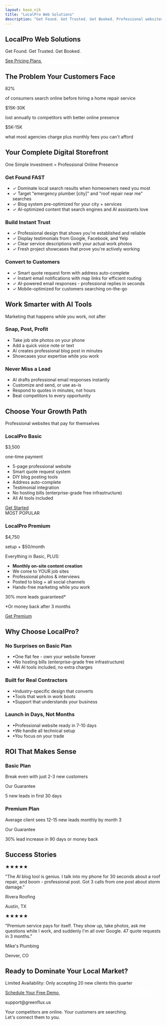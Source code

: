 ```yaml
---
layout: base.njk
title: "LocalPro Web Solutions"
description: "Get Found. Get Trusted. Get Booked. Professional websites for contractors and home service businesses."
---
```


<!-- Hero Section -->
<section class="relative bg-gradient-to-r from-primary-600 to-primary-800 text-white py-24">
    <div class="container text-center">
        <h1 class="text-5xl md:text-6xl font-bold mb-6">
            LocalPro Web Solutions
        </h1>
        <p class="text-2xl md:text-3xl mb-8 text-primary-100">
            Get Found. Get Trusted. Get Booked.
        </p>
        <div class="flex flex-col sm:flex-row gap-4 justify-center">
            <a href="#pricing" class="bg-white text-primary-600 btn hover:bg-gray-50">
                See Pricing Plans
            </a>
            <a href="#demo" class="btn-secondary">
                Schedule Free Demo
            </a>
        </div>
    </div>
</section>

<!-- Problem Section -->
<section class="section bg-red-50 border-l-4 border-red-500">
    <div class="container">
        <h2 class="text-3xl md:text-4xl font-bold text-gray-900 mb-8 text-center">
            The Problem Your Customers Face
        </h2>
        <div class="grid grid-cols-1 md:grid-cols-3 gap-8 max-w-5xl mx-auto">
            <div class="text-center p-6 bg-white rounded-lg shadow-md">
                <div class="text-4xl font-bold text-red-600 mb-3">82%</div>
                <p class="text-gray-700">of consumers search online before hiring a home repair service</p>
            </div>
            <div class="text-center p-6 bg-white rounded-lg shadow-md">
                <div class="text-3xl font-bold text-red-600 mb-3">$15K-30K</div>
                <p class="text-gray-700">lost annually to competitors with better online presence</p>
            </div>
            <div class="text-center p-6 bg-white rounded-lg shadow-md">
                <div class="text-3xl font-bold text-red-600 mb-3">$5K-15K</div>
                <p class="text-gray-700">what most agencies charge plus monthly fees you can't afford</p>
            </div>
        </div>
    </div>
</section>

<!-- Solution Section -->
<section class="section bg-white">
    <div class="container">
        <div class="text-center mb-16">
            <h2 class="text-3xl md:text-4xl font-bold text-gray-900 mb-4">
                Your Complete Digital Storefront
            </h2>
            <p class="text-xl text-primary-600 font-semibold">
                One Simple Investment = Professional Online Presence
            </p>
        </div>
        <div class="grid grid-cols-1 lg:grid-cols-3 gap-12">
            <!-- Get Found FAST -->
            <div class="bg-gradient-to-br from-green-50 to-white p-8 rounded-lg border border-green-200">
                <div class="text-center mb-6">
                    <div class="w-16 h-16 bg-green-100 rounded-full flex items-center justify-center mx-auto mb-4">
                        <i data-lucide="search" class="w-8 h-8 text-green-600"></i>
                    </div>
                    <h3 class="text-2xl font-bold text-gray-900">Get Found FAST</h3>
                </div>
                <ul class="space-y-3">
                    <li class="flex items-start">
                        <span class="text-green-500 mr-2 text-xl">✓</span>
                        <span class="text-gray-700">Dominate local search results when homeowners need you most</span>
                    </li>
                    <li class="flex items-start">
                        <span class="text-green-500 mr-2 text-xl">✓</span>
                        <span class="text-gray-700">Target "emergency plumber [city]" and "roof repair near me" searches</span>
                    </li>
                    <li class="flex items-start">
                        <span class="text-green-500 mr-2 text-xl">✓</span>
                        <span class="text-gray-700">Blog system pre-optimized for your city + services</span>
                    </li>
                    <li class="flex items-start">
                        <span class="text-green-500 mr-2 text-xl">✓</span>
                        <span class="text-gray-700">AI-optimized content that search engines and AI assistants love</span>
                    </li>
                </ul>
            </div>
            <!-- Build Instant Trust -->
            <div class="bg-gradient-to-br from-blue-50 to-white p-8 rounded-lg border border-blue-200">
                <div class="text-center mb-6">
                    <div class="w-16 h-16 bg-blue-100 rounded-full flex items-center justify-center mx-auto mb-4">
                        <i data-lucide="shield-check" class="w-8 h-8 text-blue-600"></i>
                    </div>
                    <h3 class="text-2xl font-bold text-gray-900">Build Instant Trust</h3>
                </div>
                <ul class="space-y-3">
                    <li class="flex items-start">
                        <span class="text-blue-500 mr-2 text-xl">✓</span>
                        <span class="text-gray-700">Professional design that shows you're established and reliable</span>
                    </li>
                    <li class="flex items-start">
                        <span class="text-blue-500 mr-2 text-xl">✓</span>
                        <span class="text-gray-700">Display testimonials from Google, Facebook, and Yelp</span>
                    </li>
                    <li class="flex items-start">
                        <span class="text-blue-500 mr-2 text-xl">✓</span>
                        <span class="text-gray-700">Clear service descriptions with your actual work photos</span>
                    </li>
                    <li class="flex items-start">
                        <span class="text-blue-500 mr-2 text-xl">✓</span>
                        <span class="text-gray-700">Fresh project showcases that prove you're actively working</span>
                    </li>
                </ul>
            </div>
            <!-- Convert Visitors -->
            <div class="bg-gradient-to-br from-purple-50 to-white p-8 rounded-lg border border-purple-200">
                <div class="text-center mb-6">
                    <div class="w-16 h-16 bg-purple-100 rounded-full flex items-center justify-center mx-auto mb-4">
                        <i data-lucide="target" class="w-8 h-8 text-purple-600"></i>
                    </div>
                    <h3 class="text-2xl font-bold text-gray-900">Convert to Customers</h3>
                </div>
                <ul class="space-y-3">
                    <li class="flex items-start">
                        <span class="text-purple-500 mr-2 text-xl">✓</span>
                        <span class="text-gray-700">Smart quote request form with address auto-complete</span>
                    </li>
                    <li class="flex items-start">
                        <span class="text-purple-500 mr-2 text-xl">✓</span>
                        <span class="text-gray-700">Instant email notifications with map links for efficient routing</span>
                    </li>
                    <li class="flex items-start">
                        <span class="text-purple-500 mr-2 text-xl">✓</span>
                        <span class="text-gray-700">AI-powered email responses - professional replies in seconds</span>
                    </li>
                    <li class="flex items-start">
                        <span class="text-purple-500 mr-2 text-xl">✓</span>
                        <span class="text-gray-700">Mobile-optimized for customers searching on-the-go</span>
                    </li>
                </ul>
            </div>
        </div>
    </div>
</section>

<!-- AI Tools Section -->
<section class="section-alt">
    <div class="container">
        <div class="text-center mb-12">
            <h2 class="text-3xl md:text-4xl font-bold text-gray-900 mb-4">
                Work Smarter with AI Tools
            </h2>
            <p class="text-xl text-gray-600">
                Marketing that happens while you work, not after
            </p>
        </div>
        <div class="grid grid-cols-1 md:grid-cols-2 gap-12 max-w-5xl mx-auto">
            <div class="bg-white rounded-lg shadow-lg p-8">
                <div class="flex items-center mb-6">
                    <div class="w-12 h-12 bg-orange-100 rounded-full flex items-center justify-center mr-4">
                        <i data-lucide="smartphone" class="w-6 h-6 text-orange-600"></i>
                    </div>
                    <h3 class="text-2xl font-bold text-gray-900">Snap, Post, Profit</h3>
                </div>
                <ul class="space-y-3 text-gray-700">
                    <li class="flex items-start">
                        <i data-lucide="check" class="w-5 h-5 text-green-500 mr-2 mt-0.5"></i>
                        <span>Take job site photos on your phone</span>
                    </li>
                    <li class="flex items-start">
                        <i data-lucide="check" class="w-5 h-5 text-green-500 mr-2 mt-0.5"></i>
                        <span>Add a quick voice note or text</span>
                    </li>
                    <li class="flex items-start">
                        <i data-lucide="check" class="w-5 h-5 text-green-500 mr-2 mt-0.5"></i>
                        <span>AI creates professional blog post in minutes</span>
                    </li>
                    <li class="flex items-start">
                        <i data-lucide="check" class="w-5 h-5 text-green-500 mr-2 mt-0.5"></i>
                        <span>Showcases your expertise while you work</span>
                    </li>
                </ul>
            </div>
            <div class="bg-white rounded-lg shadow-lg p-8">
                <div class="flex items-center mb-6">
                    <div class="w-12 h-12 bg-indigo-100 rounded-full flex items-center justify-center mr-4">
                        <i data-lucide="mail" class="w-6 h-6 text-indigo-600"></i>
                    </div>
                    <h3 class="text-2xl font-bold text-gray-900">Never Miss a Lead</h3>
                </div>
                <ul class="space-y-3 text-gray-700">
                    <li class="flex items-start">
                        <i data-lucide="check" class="w-5 h-5 text-green-500 mr-2 mt-0.5"></i>
                        <span>AI drafts professional email responses instantly</span>
                    </li>
                    <li class="flex items-start">
                        <i data-lucide="check" class="w-5 h-5 text-green-500 mr-2 mt-0.5"></i>
                        <span>Customize and send, or use as-is</span>
                    </li>
                    <li class="flex items-start">
                        <i data-lucide="check" class="w-5 h-5 text-green-500 mr-2 mt-0.5"></i>
                        <span>Respond to quotes in minutes, not hours</span>
                    </li>
                    <li class="flex items-start">
                        <i data-lucide="check" class="w-5 h-5 text-green-500 mr-2 mt-0.5"></i>
                        <span>Beat competitors to every opportunity</span>
                    </li>
                </ul>
            </div>
        </div>
    </div>
</section>

<!-- Pricing Section -->
<section id="pricing" class="section bg-white">
    <div class="container">
        <div class="text-center mb-12">
            <h2 class="text-3xl md:text-4xl font-bold text-gray-900 mb-4">
                Choose Your Growth Path
            </h2>
            <p class="text-xl text-gray-600">
                Professional websites that pay for themselves
            </p>
        </div>
        <div class="grid grid-cols-1 lg:grid-cols-2 gap-8 max-w-5xl mx-auto">
            <!-- Basic Plan -->
            <div class="bg-white rounded-lg shadow-xl border-2 border-gray-200 overflow-hidden flex flex-col">
                <div class="bg-gradient-to-r from-primary-600 to-primary-800 text-white p-6">
                    <h3 class="text-2xl font-bold mb-2">LocalPro Basic</h3>
                    <div class="text-4xl font-bold">$3,500</div>
                    <p class="text-primary-100">one-time payment</p>
                </div>
                <div class="p-8 flex-1 flex flex-col">
                    <ul class="space-y-4 mb-8 flex-1">
                        <li class="flex items-start">
                            <i data-lucide="check-circle" class="w-5 h-5 text-green-500 mr-3 mt-0.5"></i>
                            <span class="text-gray-700">5-page professional website</span>
                        </li>
                        <li class="flex items-start">
                            <i data-lucide="check-circle" class="w-5 h-5 text-green-500 mr-3 mt-0.5"></i>
                            <span class="text-gray-700">Smart quote request system</span>
                        </li>
                        <li class="flex items-start">
                            <i data-lucide="check-circle" class="w-5 h-5 text-green-500 mr-3 mt-0.5"></i>
                            <span class="text-gray-700">DIY blog posting tools</span>
                        </li>
                        <li class="flex items-start">
                            <i data-lucide="check-circle" class="w-5 h-5 text-green-500 mr-3 mt-0.5"></i>
                            <span class="text-gray-700">Address auto-complete</span>
                        </li>
                        <li class="flex items-start">
                            <i data-lucide="check-circle" class="w-5 h-5 text-green-500 mr-3 mt-0.5"></i>
                            <span class="text-gray-700">Testimonial integration</span>
                        </li>
                        <li class="flex items-start">
                            <i data-lucide="check-circle" class="w-5 h-5 text-green-500 mr-3 mt-0.5"></i>
                            <span class="text-gray-700">No hosting bills (enterprise-grade free infrastructure)</span>
                        </li>
                        <li class="flex items-start">
                            <i data-lucide="check-circle" class="w-5 h-5 text-green-500 mr-3 mt-0.5"></i>
                            <span class="text-gray-700">All AI tools included</span>
                        </li>
                    </ul>
                    <a href="#demo" class="block text-center bg-primary-600 text-white py-3 px-6 rounded-lg font-semibold hover:bg-primary-700 transition-colors">
                        Get Started
                    </a>
                </div>
            </div>
            <!-- Premium Plan -->
            <div class="bg-white rounded-lg shadow-xl border-4 border-primary-500 overflow-hidden relative flex flex-col">
                <div class="absolute top-0 right-0 bg-yellow-400 text-gray-900 px-4 py-1 rounded-bl-lg font-semibold">
                    MOST POPULAR
                </div>
                <div class="bg-gradient-to-r from-primary-600 to-primary-800 text-white p-6">
                    <h3 class="text-2xl font-bold mb-2">LocalPro Premium</h3>
                    <div class="text-4xl font-bold">$4,750</div>
                    <p class="text-primary-100">setup + $50/month</p>
                </div>
                <div class="p-8 flex-1 flex flex-col">
                    <p class="font-semibold text-gray-900 mb-4">Everything in Basic, PLUS:</p>
                    <ul class="space-y-4 mb-8 flex-1">
                        <li class="flex items-start">
                            <i data-lucide="star" class="w-5 h-5 text-yellow-500 mr-3 mt-0.5"></i>
                            <span><strong>Monthly on-site content creation</strong></span>
                        </li>
                        <li class="flex items-start">
                            <i data-lucide="star" class="w-5 h-5 text-yellow-500 mr-3 mt-0.5"></i>
                            <span>We come to YOUR job sites</span>
                        </li>
                        <li class="flex items-start">
                            <i data-lucide="star" class="w-5 h-5 text-yellow-500 mr-3 mt-0.5"></i>
                            <span>Professional photos & interviews</span>
                        </li>
                        <li class="flex items-start">
                            <i data-lucide="star" class="w-5 h-5 text-yellow-500 mr-3 mt-0.5"></i>
                            <span>Posted to blog + all social channels</span>
                        </li>
                        <li class="flex items-start">
                            <i data-lucide="star" class="w-5 h-5 text-yellow-500 mr-3 mt-0.5"></i>
                            <span>Hands-free marketing while you work</span>
                        </li>
                    </ul>
                    <div class="bg-green-50 border border-green-200 rounded-lg p-4 mb-6 text-center">
                        <p class="text-green-800 font-semibold flex items-center justify-center">
                            <i data-lucide="target" class="w-5 h-5 mr-2 text-green-700"></i>
                            30% more leads guaranteed*
                        </p>
                        <p class="text-sm text-green-600 mt-1">
                            *Or money back after 3 months
                        </p>
                    </div>
                    <a href="#demo" class="block text-center bg-primary-600 text-white py-3 px-6 rounded-lg font-semibold hover:bg-primary-700 transition-colors">
                        Get Premium
                    </a>
                </div>
            </div>
        </div>
    </div>
</section>

<!-- Why Choose Section -->
<section class="section-alt">
    <div class="container">
        <h2 class="text-3xl md:text-4xl font-bold text-gray-900 mb-12 text-center">
            Why Choose LocalPro?
        </h2>
        <div class="grid grid-cols-1 md:grid-cols-3 gap-8">
            <div class="text-center p-6">
                <div class="w-16 h-16 bg-green-100 rounded-full flex items-center justify-center mx-auto mb-4">
                    <i data-lucide="dollar-sign" class="w-8 h-8 text-green-600"></i>
                </div>
                <h3 class="text-xl font-bold mb-3">No Surprises on Basic Plan</h3>
                <ul class="text-gray-600 space-y-2 text-left">
                    <li class="flex items-start"><span class="text-gray-400 mr-2">•</span>One flat fee - own your website forever</li>
                    <li class="flex items-start"><span class="text-gray-400 mr-2">•</span>No hosting bills (enterprise-grade free infrastructure)</li>
                    <li class="flex items-start"><span class="text-gray-400 mr-2">•</span>All AI tools included, no extra charges</li>
                </ul>
            </div>
            <div class="text-center p-6">
                <div class="w-16 h-16 bg-blue-100 rounded-full flex items-center justify-center mx-auto mb-4">
                    <i data-lucide="wrench" class="w-8 h-8 text-blue-600"></i>
                </div>
                <h3 class="text-xl font-bold mb-3">Built for Real Contractors</h3>
                <ul class="text-gray-600 space-y-2 text-left">
                    <li class="flex items-start"><span class="text-gray-400 mr-2">•</span>Industry-specific design that converts</li>
                    <li class="flex items-start"><span class="text-gray-400 mr-2">•</span>Tools that work in work boots</li>
                    <li class="flex items-start"><span class="text-gray-400 mr-2">•</span>Support that understands your business</li>
                </ul>
            </div>
            <div class="text-center p-6">
                <div class="w-16 h-16 bg-purple-100 rounded-full flex items-center justify-center mx-auto mb-4">
                    <i data-lucide="zap" class="w-8 h-8 text-purple-600"></i>
                </div>
                <h3 class="text-xl font-bold mb-3">Launch in Days, Not Months</h3>
                <ul class="text-gray-600 space-y-2 text-left">
                    <li class="flex items-start"><span class="text-gray-400 mr-2">•</span>Professional website ready in 7-10 days</li>
                    <li class="flex items-start"><span class="text-gray-400 mr-2">•</span>We handle all technical setup</li>
                    <li class="flex items-start"><span class="text-gray-400 mr-2">•</span>You focus on your trade</li>
                </ul>
            </div>
        </div>
    </div>
</section>

<!-- ROI Section -->
<section class="section bg-white">
    <div class="container">
        <h2 class="text-3xl md:text-4xl font-bold mb-12 text-gray-900 text-center">
            ROI That Makes Sense
        </h2>
        <div class="grid grid-cols-1 md:grid-cols-2 gap-8 max-w-5xl mx-auto">
            <!-- Basic Plan ROI -->
            <div class="bg-white rounded-lg shadow-xl border-2 border-gray-200 p-8">
                <div class="text-center mb-6">
                    <div class="w-16 h-16 bg-green-100 rounded-full flex items-center justify-center mx-auto mb-4">
                        <i data-lucide="trending-up" class="w-8 h-8 text-green-600"></i>
                    </div>
                    <h3 class="text-2xl font-bold text-gray-900">Basic Plan</h3>
                </div>
                <p class="text-gray-700 text-center mb-6">Break even with just 2-3 new customers</p>
                <div class="border-t pt-6">
                    <div class="flex items-center justify-center mb-3">
                        <i data-lucide="check-circle" class="w-5 h-5 text-green-600 mr-2"></i>
                        <span class="font-semibold text-gray-900">Our Guarantee</span>
                    </div>
                    <p class="text-gray-700 text-center">5 new leads in first 30 days</p>
                </div>
            </div>
            <!-- Premium Plan ROI -->
            <div class="bg-white rounded-lg shadow-xl border-2 border-primary-500 p-8">
                <div class="text-center mb-6">
                    <div class="w-16 h-16 bg-primary-100 rounded-full flex items-center justify-center mx-auto mb-4">
                        <i data-lucide="rocket" class="w-8 h-8 text-primary-600"></i>
                    </div>
                    <h3 class="text-2xl font-bold text-gray-900">Premium Plan</h3>
                </div>
                <p class="text-gray-700 text-center mb-6">Average client sees 12-15 new leads monthly by month 3</p>
                <div class="border-t pt-6">
                    <div class="flex items-center justify-center mb-3">
                        <i data-lucide="shield-check" class="w-5 h-5 text-primary-600 mr-2"></i>
                        <span class="font-semibold text-gray-900">Our Guarantee</span>
                    </div>
                    <p class="text-gray-700 text-center">30% lead increase in 90 days or money back</p>
                </div>
            </div>
        </div>
    </div>
</section>

<!-- Success Stories -->
<section class="section bg-white">
    <div class="container">
        <h2 class="text-3xl md:text-4xl font-bold text-gray-900 mb-12 text-center">
            Success Stories
        </h2>
        <div class="grid grid-cols-1 md:grid-cols-2 gap-8 max-w-5xl mx-auto">
            <div class="bg-gray-50 rounded-lg p-8">
                <div class="flex mb-4">
                    <span class="text-yellow-400 text-xl">★★★★★</span>
                </div>
                <p class="text-lg text-gray-700 mb-6 italic">
                    "The AI blog tool is genius. I talk into my phone for 30 seconds about a roof repair, and boom - professional post. Got 3 calls from one post about storm damage."
                </p>
                <div class="flex items-center">
                    <div class="w-12 h-12 bg-primary-100 rounded-full flex items-center justify-center mr-4">
                        <i data-lucide="user" class="w-6 h-6 text-primary-600"></i>
                    </div>
                    <div>
                        <p class="font-semibold text-gray-900">Rivera Roofing</p>
                        <p class="text-gray-600">Austin, TX</p>
                    </div>
                </div>
            </div>
            <div class="bg-gray-50 rounded-lg p-8">
                <div class="flex mb-4">
                    <span class="text-yellow-400 text-xl">★★★★★</span>
                </div>
                <p class="text-lg text-gray-700 mb-6 italic">
                    "Premium service pays for itself. They show up, take photos, ask me questions while I work, and suddenly I'm all over Google. 47 quote requests in 3 months."
                </p>
                <div class="flex items-center">
                    <div class="w-12 h-12 bg-primary-100 rounded-full flex items-center justify-center mr-4">
                        <i data-lucide="user" class="w-6 h-6 text-primary-600"></i>
                    </div>
                    <div>
                        <p class="font-semibold text-gray-900">Mike's Plumbing</p>
                        <p class="text-gray-600">Denver, CO</p>
                    </div>
                </div>
            </div>
        </div>
    </div>
</section>

<!-- CTA Section -->
<section id="demo" class="section bg-primary-600 text-white">
    <div class="container text-center">
        <h2 class="text-3xl md:text-4xl font-bold mb-6">
            Ready to Dominate Your Local Market?
        </h2>
        <p class="text-xl mb-8 text-primary-100">
            Limited Availability: Only accepting 20 new clients this quarter
        </p>
        <div class="flex flex-col sm:flex-row gap-4 justify-center mb-12">
            <a href="mailto:support@greenflux.us?subject=LocalPro Demo Request" class="bg-white text-primary-600 btn hover:bg-gray-50">
                Schedule Your Free Demo
            </a>
            <a href="#pricing" class="btn-secondary">
                See Sample Sites
            </a>
            <a href="#ai-tools" class="btn-secondary">
                Watch AI Tools in Action
            </a>
        </div>
        <div class="text-primary-100">
            <p class="mb-2 flex items-center justify-center">
                <i data-lucide="mail" class="w-5 h-5 mr-2"></i>
                support@greenflux.us
            </p>
            <p class="text-lg font-semibold">
                Your competitors are online. Your customers are searching.<br>
                Let's connect them to you.
            </p>
        </div>
    </div>
</section>

<style>
/* Custom styles for LocalPros page */
.btn-secondary {
    background-color: rgba(255, 255, 255, 0.2);
    color: white;
    border: 2px solid white;
}
.btn-secondary:hover {
    background-color: rgba(255, 255, 255, 0.3);
}
</style>